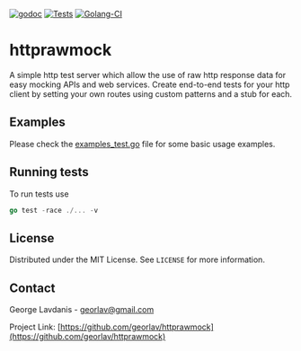 [![godoc](https://img.shields.io/badge/godoc-reference-5272B4.svg)](https://pkg.go.dev/github.com/georlav/httprawmock)
[![Tests](https://github.com/georlav/httprawmock/actions/workflows/ci.yml/badge.svg)](https://github.com/georlav/httprawmock/actions/workflows/ci.yml)
[![Golang-CI](https://github.com/georlav/httprawmock/actions/workflows/linter.yml/badge.svg)](https://github.com/georlav/httprawmock/actions/workflows/linter.yml)

# httprawmock
A simple http test server which allow the use of raw http response data for easy mocking APIs and web services. Create end-to-end tests for your http client by setting your own routes using custom patterns and a stub for each.

## Examples
Please check the [examples_test.go](examples_test.go) file for some basic usage examples.

## Running tests
To run tests use
```go
go test -race ./... -v
```

## License
Distributed under the MIT License. See `LICENSE` for more information.

## Contact
George Lavdanis - georlav@gmail.com

Project Link: [https://github.com/georlav/httprawmock](https://github.com/georlav/httprawmock)